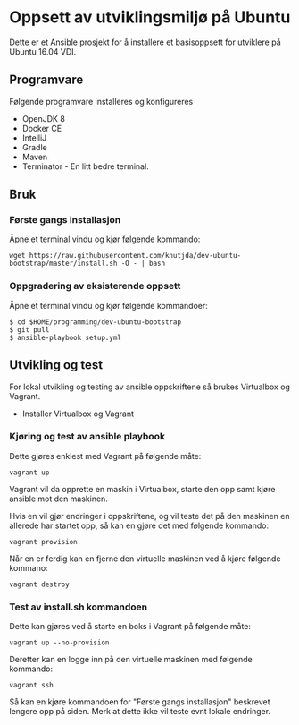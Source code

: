 # Oppsett av utviklingsmiljø på Ubuntu

Dette er et Ansible prosjekt for å installere et basisoppsett for utviklere på Ubuntu 16.04 VDI.

## Programvare

Følgende programvare installeres og konfigureres
* OpenJDK 8
* Docker CE
* IntelliJ
* Gradle
* Maven
* Terminator - En litt bedre terminal.
  


## Bruk

### Første gangs installasjon

Åpne et terminal vindu og kjør følgende kommando:
```
wget https://raw.githubusercontent.com/knutjda/dev-ubuntu-bootstrap/master/install.sh -O - | bash

```


### Oppgradering av eksisterende oppsett

Åpne et terminal vindu og kjør følgende kommandoer:
```
$ cd $HOME/programming/dev-ubuntu-bootstrap
$ git pull
$ ansible-playbook setup.yml
```


## Utvikling og test
For lokal utvikling og testing av ansible oppskriftene så brukes Virtualbox og Vagrant. 
* Installer Virtualbox og Vagrant


### Kjøring og test av ansible playbook
Dette gjøres enklest med Vagrant på følgende måte:
```
vagrant up
```

Vagrant vil da opprette en maskin i Virtualbox, starte den opp samt kjøre ansible mot den maskinen. 

Hvis en vil gjør endringer i oppskriftene, og vil teste det på den maskinen en allerede har startet opp, så kan en gjøre det med følgende kommando:
```
vagrant provision
```

Når en er ferdig kan en fjerne den virtuelle maskinen ved å kjøre følgende kommano:
```
vagrant destroy
```

### Test av install.sh kommandoen
Dette kan gjøres ved å starte en boks i Vagrant på følgende måte:
```
vagrant up --no-provision
```

Deretter kan en logge inn på den virtuelle maskinen med følgende kommando:
```
vagrant ssh
```

Så kan en kjøre kommandoen for "Første gangs installasjon" beskrevet lengere opp på siden. Merk at dette ikke vil teste evnt lokale endringer. 